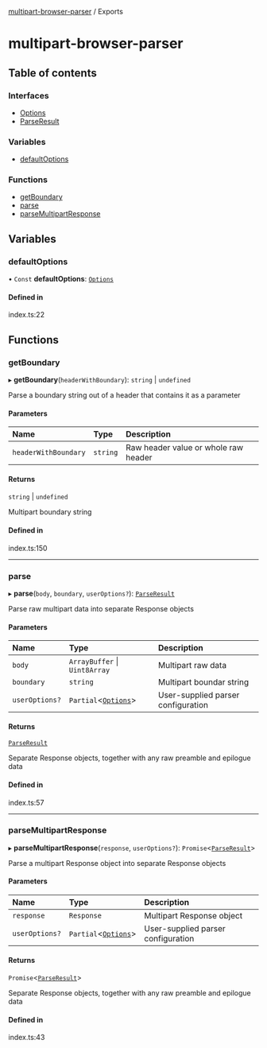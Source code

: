 [multipart-browser-parser](README.md) / Exports

# multipart-browser-parser

## Table of contents

### Interfaces

- [Options](interfaces/Options.md)
- [ParseResult](interfaces/ParseResult.md)

### Variables

- [defaultOptions](modules.md#defaultoptions)

### Functions

- [getBoundary](modules.md#getboundary)
- [parse](modules.md#parse)
- [parseMultipartResponse](modules.md#parsemultipartresponse)

## Variables

### defaultOptions

• `Const` **defaultOptions**: [`Options`](interfaces/Options.md)

#### Defined in

index.ts:22

## Functions

### getBoundary

▸ **getBoundary**(`headerWithBoundary`): `string` \| `undefined`

Parse a boundary string out of a header that contains it as a parameter

#### Parameters

| Name | Type | Description |
| :------ | :------ | :------ |
| `headerWithBoundary` | `string` | Raw header value or whole raw header |

#### Returns

`string` \| `undefined`

Multipart boundary string

#### Defined in

index.ts:150

___

### parse

▸ **parse**(`body`, `boundary`, `userOptions?`): [`ParseResult`](interfaces/ParseResult.md)

Parse raw multipart data into separate Response objects

#### Parameters

| Name | Type | Description |
| :------ | :------ | :------ |
| `body` | `ArrayBuffer` \| `Uint8Array` | Multipart raw data |
| `boundary` | `string` | Multipart boundar string |
| `userOptions?` | `Partial`<[`Options`](interfaces/Options.md)\> | User-supplied parser configuration |

#### Returns

[`ParseResult`](interfaces/ParseResult.md)

Separate Response objects, together with any raw preamble and epilogue data

#### Defined in

index.ts:57

___

### parseMultipartResponse

▸ **parseMultipartResponse**(`response`, `userOptions?`): `Promise`<[`ParseResult`](interfaces/ParseResult.md)\>

Parse a multipart Response object into separate Response objects

#### Parameters

| Name | Type | Description |
| :------ | :------ | :------ |
| `response` | `Response` | Multipart Response object |
| `userOptions?` | `Partial`<[`Options`](interfaces/Options.md)\> | User-supplied parser configuration |

#### Returns

`Promise`<[`ParseResult`](interfaces/ParseResult.md)\>

Separate Response objects, together with any raw preamble and epilogue data

#### Defined in

index.ts:43
